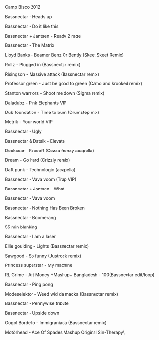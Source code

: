 Camp Bisco 2012

Bassnectar - Heads up

Bassnectar - Do it like this

Bassnectar + Jantsen - Ready 2 rage

Bassnectar - The Matrix

Lloyd Banks - Beamer Benz Or Bently (Skeet Skeet Remix)

Rollz - Plugged in (Bassnectar remix)

Risingson - Massive attack (Bassnectar remix)

Professor green - Just be good to green (Camo and krooked remix)

Stanton warriors - Shoot me down (Sigma remix)

Daladubz - Pink Elephants VIP

Dub foundation - Time to burn (Drumstep mix)

Metrik - Your world VIP

Bassnectar - Ugly

Bassnectar & Datsik - Elevate

Deckscar - Faceoff (Cozza frenzy acapella)

Dream - Go hard (Crizzly remix)

Daft punk - Technologic (acapella)

Bassnectar - Vava voom (Trap VIP)

Bassnectar + Jantsen - What

Bassnectar - Vava voom

Bassnectar - Nothing Has Been Broken

Bassnectar - Boomerang

55 min blanking

Bassnectar - I am a laser

Ellie goulding - Lights (Bassnectar remix)

Sawgood - So funny (Justrock remix)

Princess superstar - My machine

RL Grime - Art Money +Mashup+ Bangladesh - 100(Bassnectar edit/loop)

Bassnectar - Ping pong

Modeselektor - Weed wid da macka (Bassnectar remix)

Bassnectar - Pennywise tribute

Bassnectar - Upside down

Gogol Bordello - Immigraniada (Bassnectar remix)

Motörhead - Ace Of Spades Mashup Original Sin-Therapy\

